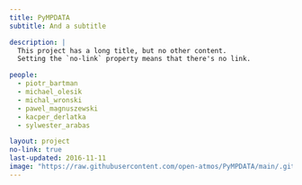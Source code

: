 ```yaml
---
title: PyMPDATA
subtitle: And a subtitle

description: |
  This project has a long title, but no other content.
  Setting the `no-link` property means that there's no link.

people:
  - piotr_bartman
  - michael_olesik
  - michal_wronski
  - pawel_magnuszewski
  - kacper_derlatka
  - sylwester_arabas

layout: project
no-link: true
last-updated: 2016-11-11
image: "https://raw.githubusercontent.com/open-atmos/PyMPDATA/main/.github/pympdata_logo.svg"
---
```

